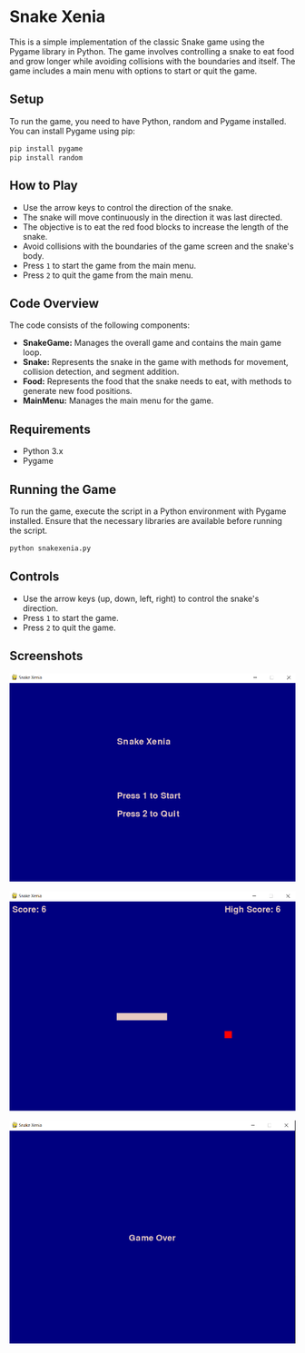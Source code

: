 # Snake Xenia

This is a simple implementation of the classic Snake game using the Pygame library in Python. The game involves controlling a snake to eat food and grow longer while avoiding collisions with the boundaries and itself. The game includes a main menu with options to start or quit the game.

## Setup

To run the game, you need to have Python, random and Pygame installed. You can install Pygame using pip:

```
pip install pygame
pip install random
```

## How to Play

- Use the arrow keys to control the direction of the snake.
- The snake will move continuously in the direction it was last directed.
- The objective is to eat the red food blocks to increase the length of the snake.
- Avoid collisions with the boundaries of the game screen and the snake's body.
- Press `1` to start the game from the main menu.
- Press `2` to quit the game from the main menu.

## Code Overview

The code consists of the following components:

- **SnakeGame:** Manages the overall game and contains the main game loop.
- **Snake:** Represents the snake in the game with methods for movement, collision detection, and segment addition.
- **Food:** Represents the food that the snake needs to eat, with methods to generate new food positions.
- **MainMenu:** Manages the main menu for the game.

## Requirements

- Python 3.x
- Pygame

## Running the Game

To run the game, execute the script in a Python environment with Pygame installed. Ensure that the necessary libraries are available before running the script.

```bash
python snakexenia.py
```

## Controls

- Use the arrow keys (up, down, left, right) to control the snake's direction.
- Press `1` to start the game.
- Press `2` to quit the game.

## Screenshots


![Main Menu](image.png "Main Menu")


![Gameplay](image-2.png "Gameplay") 

![Game Over](image-1.png "Game Over")
